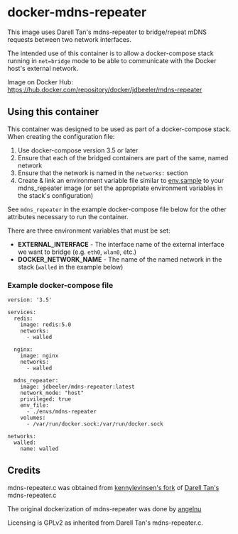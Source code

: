 # docker-mdns-repeater

This image uses Darell Tan's mdns-repeater to bridge/repeat mDNS requests between two network interfaces. 

The intended use of this container is to allow a docker-compose stack running in `net=bridge` mode to be able to communicate with the Docker host's external network.

Image on Docker Hub: https://hub.docker.com/repository/docker/jdbeeler/mdns-repeater


## Using this container

This container was designed to be used as part of a docker-compose stack. When creating the configuration file:

1. Use docker-compose version 3.5 or later
2. Ensure that each of the bridged containers are part of the same, named network
3. Ensure that the network is named in the `networks:` section
4. Create & link an environment variable file similar to [env.sample](env.sample) to your mdns_repeater image (or set the appropriate environment variables in the stack's configuration)

See `mdns_repeater` in the example docker-compose file below for the other attributes necessary to run the container.

There are three environment variables that must be set:
- **EXTERNAL_INTERFACE** - The interface name of the external interface we want to bridge (e.g. `eth0`, `wlan0`, etc.)
- **DOCKER_NETWORK_NAME** - The name of the named network in the stack (`walled` in the example below)



### Example docker-compose file

```
version: '3.5'

services:
  redis:
    image: redis:5.0
    networks:
      - walled

  nginx:
    image: nginx
    networks:
      - walled

  mdns_repeater:
    image: jdbeeler/mdns-repeater:latest
    network_mode: "host"
    privileged: true
    env_file:
      - ./envs/mdns-repeater
    volumes:
      - /var/run/docker.sock:/var/run/docker.sock

networks:
  walled:
    name: walled
```


## Credits

mdns-repeater.c was obtained from [kennylevinsen's fork](https://github.com/kennylevinsen/mdns-repeater) of [Darell Tan's](https://bitbucket.org/geekman/mdns-repeater) mdns-repeater.c

The original dockerization of mdns-repeater was done by [angelnu](https://github.com/angelnu/docker-mdns_repeater) 

Licensing is GPLv2 as inherited from Darell Tan's mdns-repeater.c.



